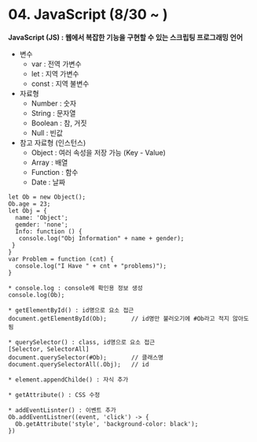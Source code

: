 # 04. JavaScript (8/30 ~ )
**JavaScript (JS) : 웹에서 복잡한 기능을 구현할 수 있는 스크립팅 프로그래밍 언어**
* 변수  
  * var : 전역 가변수
  * let : 지역 가변수
  * const : 지역 불변수
* 자료형
  * Number : 숫자
  * String : 문자열
  * Boolean : 참, 거짓
  * Null : 빈값
* 참고 자료형 (인스턴스)
  * Object : 여러 속성을 저장 가능 (Key - Value)
  * Array : 배열
  * Function : 함수
  * Date : 날짜

```
let Ob = new Object();
Ob.age = 23;
let Obj = {
  name: 'Object';
  gemder: 'none';
  Info: function () {
   console.log("Obj Information" + name + gender);
 }
}
var Problem = function (cnt) {
  console.log("I Have " + cnt + "problems)");
}

* console.log : console에 확인용 정보 생성
console.log(Ob);

* getElementById() : id명으로 요소 접근
document.getElementById(Ob);       // id명만 불러오기에 #Ob라고 적지 않아도 됨

* querySelector() : class, id명으로 요소 접근
[Selector, SelectorAll]
document.querySelector(#Ob);       // 클래스명
document.querySelectorAll(.Obj);   // id

* element.appendChilde() : 자식 추가

* getAttribute() : CSS 수정

* addEventLisnter() : 이벤트 추가
Ob.addEventListner((event, 'click') -> {
  Ob.getAttribute('style', 'background-color: black');
})
``` 
